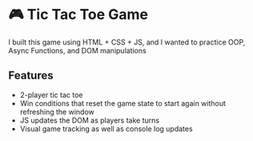 # 🎮 Tic Tac Toe Game 

I built this game using HTML + CSS + JS, and I wanted to practice OOP, Async Functions, and DOM manipulations

## Features 
- 2-player tic tac toe
- Win conditions that reset the game state to start again without refreshing the window
- JS updates the DOM as players take turns
- Visual game tracking as well as console log updates





